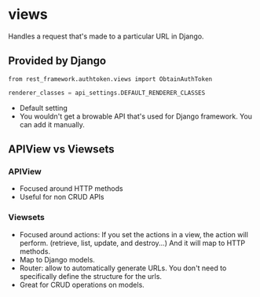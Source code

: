 # views
Handles a request that's made to a particular URL in Django.

## Provided by Django
`from rest_framework.authtoken.views import ObtainAuthToken`


```python
renderer_classes = api_settings.DEFAULT_RENDERER_CLASSES
```
- Default setting
- You wouldn't get a browable API that's used for Django framework. You can add it manually.

## APIView vs Viewsets
### APIView
- Focused around HTTP methods
- Useful for non CRUD APIs

### Viewsets
- Focused around actions: If you set the actions in a view, the action will perform. (retrieve, list, update, and destroy...) And it will map to HTTP methods.
- Map to Django models.
- Router: allow to automatically generate URLs. You don't need to specifically define the structure for the urls.
- Great for CRUD operations on models.